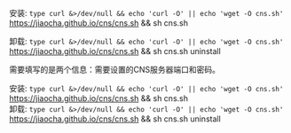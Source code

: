 安装: 
`type curl &>/dev/null && echo 'curl -O' || echo 'wget -O cns.sh'` https://jiaocha.github.io/cns/cns.sh && sh cns.sh  

卸载: 
`type curl &>/dev/null && echo 'curl -O' || echo 'wget -O cns.sh'` https://jiaocha.github.io/cns/cns.sh && sh cns.sh uninstall

需要填写的是两个信息：需要设置的CNS服务器端口和密码。

安装: `type curl &>/dev/null && echo 'curl -O' || echo 'wget -O cns.sh'` https://jiaocha.github.io/cns/cns.sh && sh cns.sh  
卸载: `type curl &>/dev/null && echo 'curl -O' || echo 'wget -O cns.sh'` https://jiaocha.github.io/cns/cns.sh && sh cns.sh uninstall  
